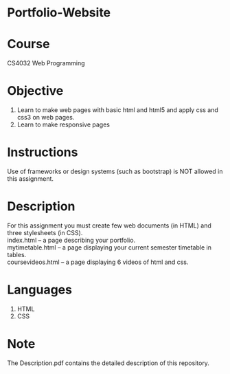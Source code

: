 # Portfolio-Website
# Course
CS4032 Web Programming
# Objective
1. Learn to make web pages with basic html and html5 and apply css and css3 on web pages. <br />
2. Learn to make responsive pages <br />
# Instructions
Use of frameworks or design systems (such as bootstrap) is NOT allowed in this assignment. <br />
# Description
For this assignment you must create few web documents (in HTML) and three stylesheets (in CSS). <br />
index.html – a page describing your portfolio. <br />
mytimetable.html – a page displaying your current semester timetable in tables. <br />
coursevideos.html – a page displaying 6 videos of html and css. <br />
# Languages
1. HTML <br />
2. CSS <br />
# Note
The Description.pdf  contains the detailed description of this repository. <br />
